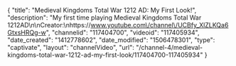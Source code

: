 {
    "title": "Medieval Kingdoms Total War 1212 AD:  My First Look!",
    "description": "My first time playing Medieval Kingdoms Total War 1212AD\n\nCreator:\nhttps:\/\/www.youtube.com\/channel\/UCBfy_XlZLKQa6GtxsHRQg-w",
    "channelid": "117404700",
    "videoid": "117405934",
    "date_created": "1412778602",
    "date_modified": "1506478301",
    "type": "captivate",
    "layout": "channelVideo",
    "url": "\/channel-4\/medieval-kingdoms-total-war-1212-ad-my-first-look\/117404700-117405934"
}